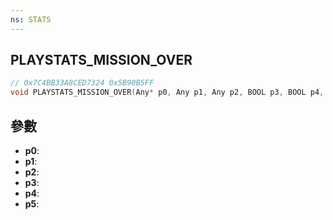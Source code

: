 ```yaml
---
ns: STATS
---
```

## PLAYSTATS_MISSION_OVER

```c
// 0x7C4BB33A8CED7324 0x5B90B5FF
void PLAYSTATS_MISSION_OVER(Any* p0, Any p1, Any p2, BOOL p3, BOOL p4, BOOL p5);
```


## 參數
* **p0**: 
* **p1**: 
* **p2**: 
* **p3**: 
* **p4**: 
* **p5**: 

